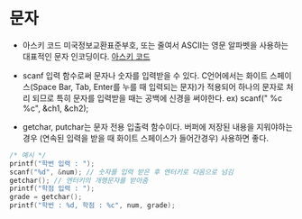 # 문자

- 아스키 코드
미국정보교환표준부호, 또는 줄여서 ASCII는 영문 알파벳을 사용하는 대표적인 문자 인코딩이다.
[아스키 코드](https://ko.wikipedia.org/wiki/ASCII)

- scanf
입력 함수로써 문자나 숫자를 입력받을 수 있다. C언어에서는 화이트 스페이스(Space Bar, Tab, Enter를 누를 때 입력되는 문자)가 적용되어 하나의 문자로 처리 되므로 특히 문자를 입력받을 때는
공백에 신경을 써야한다.
ex) scanf(" %c %c", &ch1, &ch2);

- getchar, putchar는 문자 전용 입출력 함수이다.
버퍼에 저장된 내용을 지워야하는 경우 (연속된 입력을 받을 때 화이트 스페이스가 들어간경우) 사용하면 좋다.
```C
/* 예시 */
printf("학번 입력 : ");
scanf("%d", &num); // 숫자를 입력 받은 후 엔터키로 다음으로 넘김
getchar(); // 엔터키의 개행문자를 받아줌
printf("학점 입력 : ");
grade = getchar();
printf("학번 : %d, 학점 : %c", num, grade);
```


